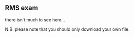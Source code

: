 ## RMS exam

there isn't much to see here... 

N.B. please note that you should only download your own file. 
